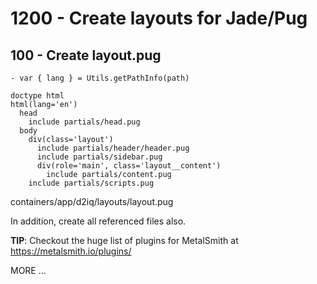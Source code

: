 # 1200 - Create layouts for Jade/Pug

## 100 - Create layout.pug

```
- var { lang } = Utils.getPathInfo(path)

doctype html
html(lang='en')
  head
    include partials/head.pug
  body
    div(class='layout')
      include partials/header/header.pug
      include partials/sidebar.pug
      div(role='main', class='layout__content')
        include partials/content.pug
    include partials/scripts.pug
```

containers/app/d2iq/layouts/layout.pug

In addition, create all referenced files also.


**TIP**: Checkout the huge list of plugins for MetalSmith at https://metalsmith.io/plugins/


MORE ...